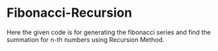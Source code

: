 # Fibonacci-Recursion
Here the given code is for generating the fibonacci series and find the summation for n-th numbers using Recursion Method.
